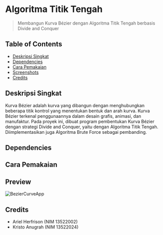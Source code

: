# Algoritma Titik Tengah
> Membangun Kurva Bézier dengan Algoritma Titik Tengah berbasis Divide and Conquer

## Table of Contents
* [Deskripsi Singkat](#deskripsi-singkat)
* [Dependencies](#dependencies)
* [Cara Pemakaian](#cara-pemakaian)
* [Screenshots](#screenshots)
* [Credits](#credits)

## Deskripsi Singkat
Kurva Bézier adalah kurva yang dibangun dengan menghubungkan beberapa titik kontrol yang menentukan bentuk dan arah kurva. Kurva Bézier terkenal penggunaannya dalam desain grafis, animasi, dan manufaktur. Pada proyek ini, dibuat program pembentukan Kurva Bézier dengan strategi Divide and Conquer, yaitu dengan Algoritma Titik Tengah. Diimplementasikan juga Algoritma Brute Force sebagai pembanding.

## Dependencies

## Cara Pemakaian

## Preview
![BezierCurveApp](./test/BezierCurveApp.gif)

## Credits
- Ariel Herfrison (NIM 13522002)
- Kristo Anugrah (NIM 13522024)
